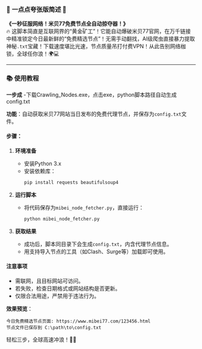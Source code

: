 ### 🚀 **一点点夸张版简述** 🚀  
**《一秒征服网络！米贝77免费节点全自动掠夺器！》**  
🔥 这脚本简直是互联网界的“黄金矿工”！它能自动爆破米贝77官网，在万千链接中精准锁定今日最新鲜的“免费精选节点”！无需手动翻找，AI级爬虫直接暴力提取神秘`.txt`宝藏！下载速度堪比光速，节点质量吊打付费VPN！从此告别网络枷锁，全球任你浪！🌍💻  

---

### 📚 **使用教程** 
**一步成**
-下载Crawling_Nodes.exe，点击exe，python脚本路径自动生成config.txt

**功能**：自动获取米贝77网站当日发布的免费代理节点，并保存为`config.txt`文件。  

#### **步骤**：  
1. **环境准备**  
   - 安装Python 3.x  
   - 安装依赖库：  
     ```bash
     pip install requests beautifulsoup4
     ```

2. **运行脚本**  
   - 将代码保存为`mibei_node_fetcher.py`，直接运行：  
     ```bash
     python mibei_node_fetcher.py
     ```

3. **获取结果**  
   - 成功后，脚本同目录下会生成`config.txt`，内含代理节点信息。  
   - 用支持导入节点的工具（如Clash、Surge等）加载即可使用。  

#### **注意事项**  
- 需联网，且目标网站可访问。  
- 若失败，检查日期格式或网站结构是否更新。  
- 仅限合法用途，严禁用于违法行为。  

**效果预览**：  
```
今日免费精选节点页面: https://www.mibei77.com/123456.html  
节点文件已保存到 C:\path\to\config.txt  
```  
轻松三步，全球高速冲浪！🏄‍♂️
